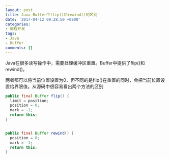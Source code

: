 ```yaml
---
layout: post
title: Java Buffer中flip()和rewind()的区别
date: '2017-04-12 09:28:50 +0800'
categories:
- 编程开发
tags:
- Java
- Buffer
comments: []
---
```

Java在很多读写操作中，需要处理缓冲区重置。Buffer中提供了flip()和rewind()。

两者都可以将当前位置设置为0，但不同的是flip()在重置的同时，会把当前位置设置给界限值。从源码中很容易看出两个方法的区别

```java
public final Buffer flip() {
  limit = position;
  position = 0;
  mark = -1;
  return this;
}


public final Buffer rewind() {
  position = 0;
  mark = -1;
  return this;
}
```
